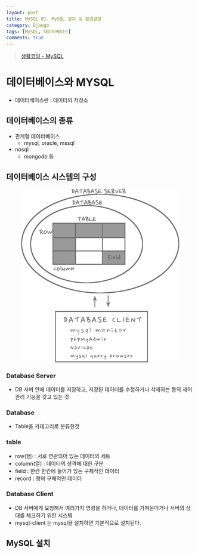 ```yaml
---
layout: post
title: MySQL 01. MySQL 설치 및 환경설정
category: Django
tags: [MySQL, 데이터베이스]
comments: true
---
```

> [생활코딩 - MySQL ](https://opentutorials.org/course/195)    


# 데이터베이스와 MYSQL
- 데이터베이스란 : 데이터의 저장소

## 데이터베이스의 종류
- 관계형 데이터베이스
  - mysql, oracle, mssql
- nosql
  - mongodb 등

## 데이터베이스 시스템의 구성

<center>
 <figure>
 <img src="/assets/post-img/mysql/db.png" alt="views">
 <figcaption></figcaption>
 </figure>
 </center>

### Database Server
- DB 서버 안에 데이터를 저장하고, 저장된 데이터를 수정하거나 삭제하는 등의 제어 관리 기능을 갖고 있는 것

### Database
- Table을 카테고리로 분류한것   

### table
- row(행) : 서로 연관되어 있는 데이터의 세트
- column(열) : 데이터의 성격에 대한 구분
- field : 한칸 한칸에 들어가 있는 구체적인 데이터
- record : 행의 구체적인 데이터   

### Database Client
- DB 서버에게 요청해서 여러가지 명령을 하거나, 데이터를 가져온다거나 서버의 상태를 체크하기 위한 시스템
- mysql-client 는 mysql을 설치하면 기본적으로 설치된다.

## MySQL 설치
